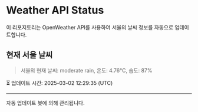
# Weather API Status

이 리포지토리는 OpenWeather API를 사용하여 서울의 날씨 정보를 자동으로 업데이트합니다.

## 현재 서울 날씨
> 서울의 현재 날씨: moderate rain, 온도: 4.76°C, 습도: 87%

⏳ 업데이트 시간: 2025-03-02 12:29:35 (UTC)

---
자동 업데이트 봇에 의해 관리됩니다.

